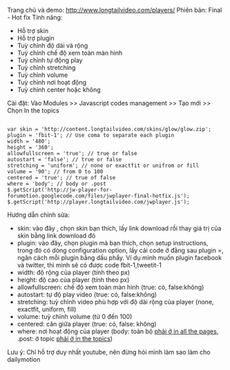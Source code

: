 Trang chủ và demo: http://www.longtailvideo.com/players/
Phiên bản: Final - Hot fix
Tính năng:
- Hỗ trợ skin
- Hỗ trợ plugin
- Tuỳ chỉnh độ dài và rộng
- Tuỳ chỉnh chế độ xem toàn màn hình
- Tuỳ chỉnh tự động play
- Tuỳ chỉnh stretching
- Tuỳ chỉnh volume
- Tuỳ chỉnh nơi hoạt động
- Tuỳ chỉnh center hoặc không

Cài đặt:
Vào Modules >> Javascript codes management >> Tạo mới >> Chọn In the topics

```

var skin = 'http://content.longtailvideo.com/skins/glow/glow.zip';
plugin = 'fbit-1'; // Use coma to separate each plugin
width = '480';
height = '360';
allowfullscreen = 'true'; // true or false
autostart = 'false'; // true or false
stretching = 'uniform'; // none or exactfit or unifrom or fill
volume = '90'; // from 0 to 100
centered = 'true'; // true of false
where = 'body'; // body or .post
$.getScript('http://jw-player-for-forumotion.googlecode.com/files/jwplayer-final-hotfix.js');
$.getScript('http://player.longtailvideo.com/jwplayer.js');
```


Hướng dẫn chỉnh sửa:
- skin: vào đây , chọn skin bạn thích, lấy link download rồi thay giá trị của skin bằng link download đó
- plugin: vào đây, chọn plugin mà bạn thích, chọn setup instructions, trong đó có dòng configuration option, lấy cái code ở đằng sau plugin =, ngăn cách mỗi plugin bằng dấu phẩy. Ví dụ mình muốn plugin facebook và twitter, thì mình sẽ có được code fbit-1,tweetit-1
- width: độ rộng của player (tính theo px)
- height: độ cao của player (tính theo px)
- allowfullscreen: chế độ xem toàn màn hình (true: có, false:không)
- autostart: tự độ play video (true: có, false:không)
- stretching: tuỳ chỉnh video phù hợp với độ dài rộng của player (none, exactfit, uniform, fill)
- volume: tuỳ chỉnh volume (từ 0 đến 100)
- centered: căn giữa player (true: có, false: không)
- where: nơi hoạt động của player (body: toàn bộ [phải ở in all the pages](script.md), .post: ở topic [phải ở in the topics](script.md))

Lưu ý: Chỉ hỗ trợ duy nhất youtube, nên đừng hỏi mình làm sao làm cho dailymotion